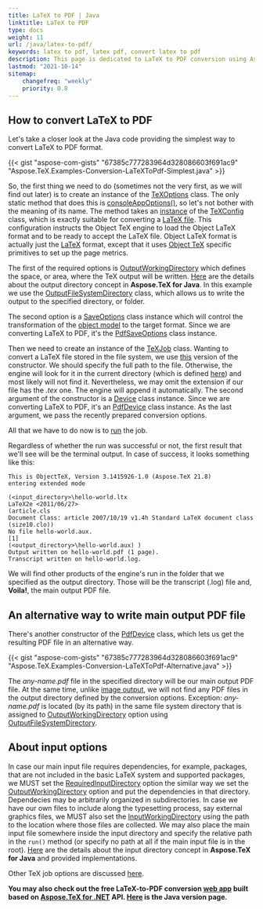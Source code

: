 ```yaml
---
title: LaTeX to PDF | Java
linktitle: LaTeX to PDF
type: docs
weight: 11
url: /java/latex-to-pdf/
keywords: latex to pdf, latex pdf, convert latex to pdf
description: This page is dedicated to LaTeX to PDF conversion using Aspose.TeX for Java API.
lastmod: "2021-10-14"
sitemap:
    changefreq: "weekly"
    priority: 0.8
---
```


## **How to convert LaTeX to PDF**

Let's take a closer look at the Java code providing the simplest way to convert LaTeX to PDF format.

{{< gist "aspose-com-gists" "67385c777283964d328086603f691ac9" "Aspose.TeX.Examples-Conversion-LaTeXToPdf-Simplest.java" >}}

So, the first thing we need to do (sometimes not the very first, as we will find out later) is to create an instance of the [TeXOptions](https://apireference.aspose.com/tex/java/com.aspose.tex/TeXOptions) class. The only static method that does this is [consoleAppOptions()](https://apireference.aspose.com/tex/java/com.aspose.tex/TeXOptions#consoleAppOptions-com.aspose.tex.TeXConfig-), so let's not bother with the meaning of its name. The method takes an [instance](https://apireference.aspose.com/tex/java/com.aspose.tex/TeXConfig#objectLaTeX--) of the [TeXConfig](https://apireference.aspose.com/tex/java/com.aspose.tex/TeXConfig) class, which is exactly suitable for converting a [LaTeX file](/tex/net/latex-io/#latex-file). This configuration instructs the Object TeX engine to load the Object LaTeX format and to be ready to accept the LaTeX file. Object LaTeX format is actually just the [LaTeX](/tex/net/what-is-latex/) format, except that it uses [Object TeX](/tex/net/aspose-tex-and-object-tex/#object-tex) specific primitives to set up the page metrics.

The first of the required options is [OutputWorkingDirectory](https://apireference.aspose.com/tex/java/com.aspose.tex/TeXOptions#getOutputWorkingDirectory--) which defines the space, or area, where the TeX output will be written. [Here](/tex/java/aspose-tex-output/) are the details about the output directory concept in **Aspose.TeX for Java**. In this example we use the [OutputFileSystemDirectory](https://apireference.aspose.com/tex/java/com.aspose.tex/OutputFileSystemDirectory) class, which allows us to write the output to the specified directory, or folder.

The second option is a [SaveOptions](https://apireference.aspose.com/tex/java/com.aspose.tex.rendering/SaveOptions) class instance which will control the transformation of the [object model](/tex/net/aspose-tex-and-object-tex/#why-the-new-tex-is-object) to the target format. Since we are converting LaTeX to PDF, it's the [PdfSaveOptions](https://apireference.aspose.com/tex/java/com.aspose.tex.rendering/PdfSaveOptions) class instance.

Then we need to create an instance of the [TeXJob](https://apireference.aspose.com/tex/java/com.aspose.tex/TeXJob) class. Wanting to convert a LaTeX file stored in the file system, we use [this](https://apireference.aspose.com/tex/java/com.aspose.tex/TeXJob#TeXJob-java.lang.String-com.aspose.tex.rendering.Device-com.aspose.tex.TeXOptions-) version of the constructor. We should specify the full path to the file. Otherwise, the engine will look for it in the current directory (which is defined [here](https://docs.oracle.com/javase/7/docs/api/java/io/File.html)) and most likely will not find it. Nevertheless, we may omit the extension if our file has the *.tex* one. The engine will append it automatically. The second argument of the constructor is a [Device](https://apireference.aspose.com/tex/java/com.aspose.tex.rendering/Device) class instance. Since we are converting LaTeX to PDF, it's an [PdfDevice](https://apireference.aspose.com/tex/java/com.aspose.tex.rendering/PdfDevice) class instance. As the last argument, we pass the recently prepared conversion options.

All that we have to do now is to [run](https://apireference.aspose.com/tex/java/com.aspose.tex/TeXJob#run--) the job.

Regardless of whether the run was successful or not, the first result that we'll see will be the terminal output. In case of success, it looks something like this:

```text
This is ObjectTeX, Version 3.1415926-1.0 (Aspose.TeX 21.8)
entering extended mode

(<input_directory>\hello-world.ltx
LaTeX2e <2011/06/27>
(article.cls
Document Class: article 2007/10/19 v1.4h Standard LaTeX document class
(size10.clo))
No file hello-world.aux.
[1]
(<output_directory>\hello-world.aux) )
Output written on hello-world.pdf (1 page).
Transcript written on hello-world.log.
```

We will find other products of the engine's run in the folder that we specified as the output directory. Those will be the transcript (.log) file and, **Voila!**, the main output PDF file.

## **An alternative way to write main output PDF file**

There's another constructor of the [PdfDevice](https://apireference.aspose.com/tex/java/com.aspose.tex.rendering/PdfDevice#PdfDevice-java.io.OutputStream-) class, which lets us get the resulting PDF file in an alternative way.

{{< gist "aspose-com-gists" "67385c777283964d328086603f691ac9" "Aspose.TeX.Examples-Conversion-LaTeXToPdf-Alternative.java" >}}

The *any-name.pdf* file in the specified directory will be our main output PDF file. At the same time, unlike [image output](/tex/java/latex-to-png/#an-alternative-way-to-write-main-output-png-files), we will not find any PDF files in the output directory defined by the conversion options. Exception: *any-name.pdf* is located (by its path) in the same file system directory that is assigned to [OutputWorkingDirectory](https://apireference.aspose.com/tex/java/com.aspose.tex/TeXOptions#getOutputWorkingDirectory--) option using [OutputFileSystemDirectory](https://apireference.aspose.com/tex/java/com.aspose.tex/OutputFileSystemDirectory).

## **About input options**

In case our main input file requires dependencies, for example, packages, that are not included in the basic LaTeX system and supported packages, we MUST set the [RequiredInputDirectory](https://apireference.aspose.com/tex/java/com.aspose.tex/TeXOptions#getRequiredInputDirectory--) option the similar way we set the [OutputWorkingDirectory](https://apireference.aspose.com/tex/java/com.aspose.tex/TeXOptions#getOutputWorkingDirectory--) option and put the dependencies in that directory. Dependecies may be arbitrarily organized in subdirectories. In case we have our own files to include along the typesetting process, say external graphics files, we MUST also set the [InputWorkingDirectory](https://apireference.aspose.com/tex/java/com.aspose.tex/TeXOptions#getInputWorkingDirectory--) using the path to the location where those files are collected. We may also place the main input file somewhere inside the input directory and specify the relative path in the `run()` method (or specify no path at all if the main input file is in the root). [Here](/tex/java/aspose-tex-input/) are the details about the input directory concept in **Aspose.TeX for Java** and provided implementations.

Other TeX job options are discussed [here](/tex/java/other-options/).

**You may also check out the free LaTeX-to-PDF conversion [web app](https://products.aspose.app/tex/conversion/latex-to-pdf) built based on [Aspose.TeX for .NET](https://products.aspose.com/tex/net/) API. [Here](https://products.aspose.com/tex/java/) is the Java version page.**